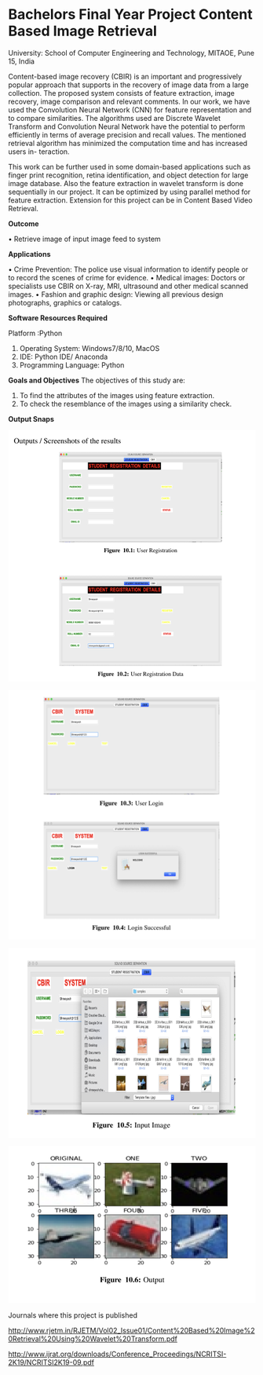 # Bachelors Final Year Project Content Based Image Retrieval
University: School of Computer Engineering and Technology, MITAOE, Pune 15, India

Content-based image recovery (CBIR) is an important and progressively popular approach that supports in the recovery of image data from a large collection. The proposed system consists of feature extraction, image recovery, image comparison
and relevant comments. In our work, we have used the Convolution Neural Network (CNN) for feature representation and to compare similarities. The algorithms used are Discrete Wavelet Transform and Convolution Neural Network have the potential
to perform efficiently in terms of average precision and recall values. The mentioned retrieval algorithm has minimized the computation time and has increased users in- teraction.

This work can be further used in some domain-based applications such as finger print recognition, retina identification, and object detection for large image database. Also the feature extraction in wavelet transform is done sequentially in our project. It can be optimized by using parallel method for feature extraction. Extension for this project can be in Content Based Video Retrieval.

<strong>Outcome</strong>

• Retrieve image of input image feed to system

<strong>Applications</strong>

• Crime Prevention: The police use visual information to identify people or to record the scenes of crime for evidence.
• Medical images: Doctors or specialists use CBIR on X-ray, MRI, ultrasound and other medical scanned images.
• Fashion and graphic design: Viewing all previous design photographs, graphics or catalogs.


<strong>Software Resources Required</strong>

Platform :Python
1. Operating System: Windows7/8/10, MacOS
2. IDE: Python IDE/ Anaconda
3. Programming Language: Python

<strong>Goals and Objectives</strong>
The objectives of this study are:
1. To find the attributes of the images using feature extraction.
2. To check the resemblance of the images using a similarity check.

<strong>Output Snaps</strong>

![*Snap1](./images/1.png)

![*Snap1](./images/2.png)

![*Snap1](./images/3.png)

![*Snap1](./images/4.png)

Journals where this project is published

http://www.rjetm.in/RJETM/Vol02_Issue01/Content%20Based%20Image%20Retrieval%20Using%20Wavelet%20Transform.pdf

http://www.ijrat.org/downloads/Conference_Proceedings/NCRITSI-2K19/NCRITSI2K19-09.pdf



